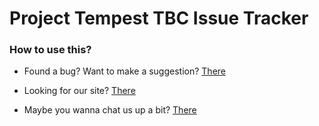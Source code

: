 # Project Tempest TBC Issue Tracker

### How to use this?

- Found a bug? Want to make a suggestion?
[There](https://github.com/BillytheOrc/ProjectTempest-ISSUETRACKER/issues)

- Looking for our site? [There](https://project-tempest.com)

- Maybe you wanna chat us up a bit? [There](https://discord.gg/8YuWsRr)

